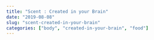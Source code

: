 ```yaml
---
title: "Scent : Created in your Brain"
date: "2019-08-08"
slug: "scent-created-in-your-brain"
categories: ["body", "created-in-your-brain", "food"]
---
```



